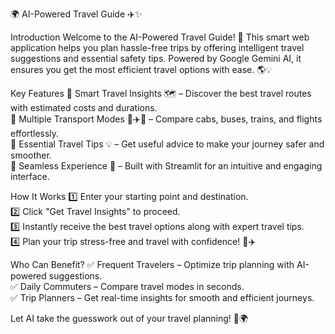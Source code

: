 🌍 AI-Powered Travel Guide ✈️✨  

Introduction
Welcome to the AI-Powered Travel Guide! 🚀 This smart web application helps you plan hassle-free trips by offering intelligent travel suggestions and essential safety tips. Powered by Google Gemini AI, it ensures you get the most efficient travel options with ease. 🌎💡  

Key Features
🔹 Smart Travel Insights 🗺️ – Discover the best travel routes with estimated costs and durations.  
🔹 Multiple Transport Modes 🚆✈️🚖 – Compare cabs, buses, trains, and flights effortlessly.  
🔹 Essential Travel Tips 💡 – Get useful advice to make your journey safer and smoother.  
🔹 Seamless Experience 🌟 – Built with Streamlit for an intuitive and engaging interface.  

How It Works 
1️⃣ Enter your starting point and destination.  
2️⃣ Click "Get Travel Insights" to proceed.  
3️⃣ Instantly receive the best travel options along with expert travel tips.  
4️⃣ Plan your trip stress-free and travel with confidence! 🎒✈️  

Who Can Benefit? 
✅ Frequent Travelers – Optimize trip planning with AI-powered suggestions.  
✅ Daily Commuters – Compare travel modes in seconds.  
✅ Trip Planners – Get real-time insights for smooth and efficient journeys.  

Let AI take the guesswork out of your travel planning! 🚀🌍
